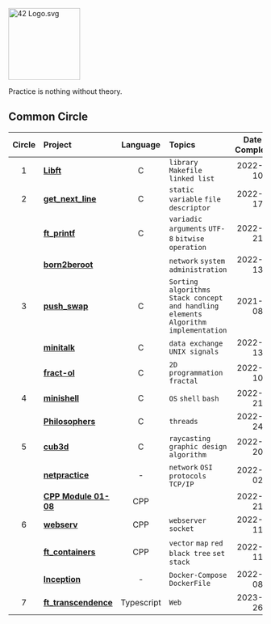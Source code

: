 <p><img src="https://upload.wikimedia.org/wikipedia/commons/8/8d/42_Logo.svg" alt="42 Logo.svg" width="142"></p>

Practice is nothing without theory.

## Common Circle
| Circle | Project | Language | Topics | Date of Completion | Result |
|:---:|:---|:---:|:---|:---:|:---:|
| 1 | [**Libft**](./libft) | C | `library` `Makefile` `linked list` | 2022-01-10 | 125 |
| 2 | [**get_next_line**](./gnl) | C | `static variable` `file descriptor` | 2022-01-17 | 125 |
|   | [**ft_printf**](./ft_printf) | C | `variadic arguments` `UTF-8` `bitwise operation` | 2022-01-21 | 100 |
|   | [**born2beroot**]()|  | `network` `system administration` | 2022-01-13 | 100 |
| 3 | [**push_swap**](./push_swap) | C | `Sorting algorithms` `Stack concept and handling elements` `Algorithm implementation` | 2021-02-08 | 125 |
|   | [**minitalk**](./minitalk) | C | `data exchange` `UNIX signals` | 2022-02-13 | 125 |
|   | [**fract-ol**](./fract-ol) | C | `2D programmation` `fractal` | 2022-01-10 | 125 |
| 4 | [**minishell**](./minishell) | C | `OS` `shell` `bash` | 2022-06-21 | 125 |
|   | [**Philosophers**](philosophers/) | C | `threads` | 2022-03-24 | 125 |
| 5 | [**cub3d**](./cub3d) | C | `raycasting` `graphic design` `algorithm` | 2022-09-20 | 118 |
|   | [**netpractice**]() | - | `network` `OSI protocols` `TCP/IP` | 2022-10-02 | 100 |
|   | [**CPP Module 01-08**](./cpp_modules/) | CPP |  | 2022-08-21 | 100 |
| 6 | [**webserv**](./webserv/) | CPP | `webserver` `socket` | 2022-12-11 | 125 |
|   | [**ft_containers**](./ft_containers/) | CPP | `vector` `map` `red black tree` `set` `stack` | 2022-01-11 | 125 |
|   | [**Inception**]() | - | `Docker-Compose` `DockerFile `| 2022-12-08 | 125 |
| 7 | [**ft_transcendence**]() | Typescript | `Web` | 2023-07-26 | 100 |
